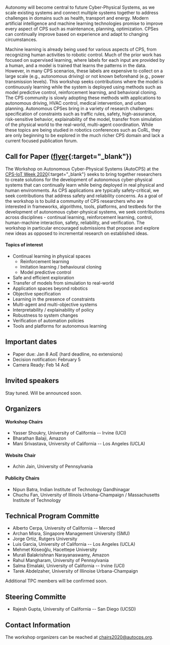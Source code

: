 
Autonomy will become central to future Cyber-Physical Systems, as we scale existing systems and connect multiple systems together to address challenges in domains such as health, transport and energy. Modern artificial intelligence and machine learning technologies promise to improve every aspect of CPS such as maintenance, planning, optimization. CPSes can continually improve based on experience and adapt to changing circumstances.

Machine learning is already being used for various aspects of CPS, from recognizing human activities to robotic control. Much of the prior work has focused on supervised learning, where labels for each input are provided by a human, and a model is trained that learns the patterns in the data. However, in many CPS scenarios, these labels are expensive to collect on a large scale (e.g., autonomous driving) or not known beforehand (e.g., power transmission levels). This workshop seeks contributions where the model is continuously learning while the system is deployed using methods such as model predictive control, reinforcement learning, and behavioral cloning. The CPS community is slowly adopting these methods with applications to autonomous driving, HVAC control, medical intervention, and urban planning. Autonomous CPSes bring in a variety of research challenges: specification of constraints such as traffic rules, safety, high-assurance, risk-sensitive behavior, explainability of the model, transfer from simulation of the physical world to the real-world, multi-agent coordination. While these topics are being studied in robotics conferences such as CoRL, they are only beginning to be explored  in the much richer CPS domain and lack a current focused publication forum. 


## Call for Paper ([flyer](https://docs.google.com/document/d/13_0jvJ3FVUSbT5RceXO1I09fZmowhDFULRfL8O9ND38){:target="_blank"})

The Workshop on Autonomous Cyber-Physical Systems (AutoCPS) at the [CPS-IoT Week 2020](https://www.cse.unsw.edu.au/~cpsiot/cpsweek2020/index.html){:target="_blank"} seeks to bring together researchers to create solutions for the development of autonomous cyber-physical systems that can continually learn while being deployed in real physical and human  environments. As CPS applications are typically safety-critical, we seek contributions that address safety and reliability concerns. As a goal of the workshop is to build a community of CPS researchers who are interested in frameworks, algorithms, tools, platforms, and testbeds for the development of autonomous cyber-physical systems, we seek contributions across disciplines - continual learning, reinforcement learning, control, human-machine interaction, safety, reliability, and verification. The workshop in particular encouraged submissions that propose and explore new ideas as opposed to incremental research on established ideas.

#### Topics of interest

- Continual learning in physical spaces
	- Reinforcement learning
	- Imitation learning / behavioural cloning
	- Model predictive control
- Safe and efficient exploration
- Transfer of models from simulation to real-world
- Application spaces beyond robotics
- Objective specification
- Learning in the presence of constraints
- Multi-agent and multi-objective systems
- Interpretability / explainability of policy
- Robustness to system changes
- Verification of automation policies
- Tools and platforms for autonomous learning


## Important dates

- Paper due: Jan 8 AoE (hard deadline, no extensions)
- Decision notification: February 5
- Camera Ready: Feb 14 AoE


## Invited speakers
Stay tuned. Will be announced soon.

## Organizers
#### Workshop Chairs
- Yasser Shoukry, University of California -- Irvine (UCI)
- Bharathan Balaji, Amazon
- Mani Srivastava, University of California -- Los Angeles (UCLA)

#### Website Chair
- Achin Jain, University of Pennsylvania

#### Publicity Chairs
- Nipun Batra, Indian Institute of Technology Gandhinagar 
- Chuchu Fan, University of Illinois Urbana-Champaign / Massachusetts Institute of Technology

## Technical Program Committe
- Alberto Cerpa, University of California -- Merced
- Archan Misra, Singapore Management University (SMU)
- Jorge Ortiz, Rutgers University
- Luis Garcia, University of California -- Los Angeles (UCLA)
- Mehmet Köseoğlu, Hacettepe University
- Murali Balakrishnan Narayanaswamy, Amazon
- Rahul Mangharam, University of Pennsylvania
- Salma Elmalaki, University of California -- Irvine (UCI)
- Tarek Abdelzaher, University of Illinoise Urbana-Champaign

Additional TPC members will be confirmed soon.

## Steering Committe

- Rajesh Gupta, University of California -- San Diego (UCSD)

## Contact Information

The workshop organizers can be reached at chairs2020@autocps.org.
